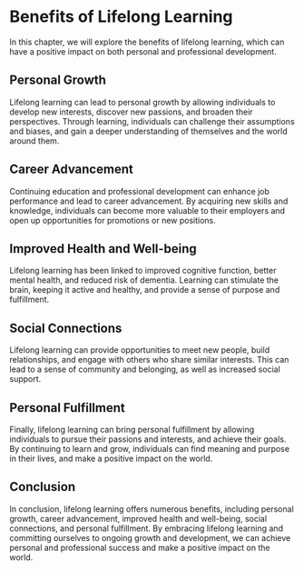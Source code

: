 Benefits of Lifelong Learning
=========================================================================

In this chapter, we will explore the benefits of lifelong learning, which can have a positive impact on both personal and professional development.

Personal Growth
---------------

Lifelong learning can lead to personal growth by allowing individuals to develop new interests, discover new passions, and broaden their perspectives. Through learning, individuals can challenge their assumptions and biases, and gain a deeper understanding of themselves and the world around them.

Career Advancement
------------------

Continuing education and professional development can enhance job performance and lead to career advancement. By acquiring new skills and knowledge, individuals can become more valuable to their employers and open up opportunities for promotions or new positions.

Improved Health and Well-being
------------------------------

Lifelong learning has been linked to improved cognitive function, better mental health, and reduced risk of dementia. Learning can stimulate the brain, keeping it active and healthy, and provide a sense of purpose and fulfillment.

Social Connections
------------------

Lifelong learning can provide opportunities to meet new people, build relationships, and engage with others who share similar interests. This can lead to a sense of community and belonging, as well as increased social support.

Personal Fulfillment
--------------------

Finally, lifelong learning can bring personal fulfillment by allowing individuals to pursue their passions and interests, and achieve their goals. By continuing to learn and grow, individuals can find meaning and purpose in their lives, and make a positive impact on the world.

Conclusion
----------

In conclusion, lifelong learning offers numerous benefits, including personal growth, career advancement, improved health and well-being, social connections, and personal fulfillment. By embracing lifelong learning and committing ourselves to ongoing growth and development, we can achieve personal and professional success and make a positive impact on the world.
